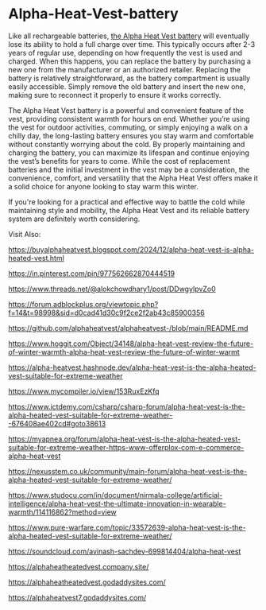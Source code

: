# Alpha-Heat-Vest-battery

Like all rechargeable batteries, [the Alpha Heat Vest battery](https://www.wattpad.com/story/386789362-alpha-heat-vest-is-the-alpha-heated-vest-suitable) will eventually lose its ability to hold a full charge over time. This typically occurs after 2-3 years of regular use, depending on how frequently the vest is used and charged. When this happens, you can replace the battery by purchasing a new one from the manufacturer or an authorized retailer.
Replacing the battery is relatively straightforward, as the battery compartment is usually easily accessible. Simply remove the old battery and insert the new one, making sure to reconnect it properly to ensure it works correctly.

The Alpha Heat Vest battery is a powerful and convenient feature of the vest, providing consistent warmth for hours on end. Whether you’re using the vest for outdoor activities, commuting, or simply enjoying a walk on a chilly day, the long-lasting battery ensures you stay warm and comfortable without constantly worrying about the cold.
By properly maintaining and charging the battery, you can maximize its lifespan and continue enjoying the vest’s benefits for years to come. While the cost of replacement batteries and the initial investment in the vest may be a consideration, the convenience, comfort, and versatility that the Alpha Heat Vest offers make it a solid choice for anyone looking to stay warm this winter.

If you're looking for a practical and effective way to battle the cold while maintaining style and mobility, the Alpha Heat Vest and its reliable battery system are definitely worth considering.

Visit Also:

https://buyalphaheatvest.blogspot.com/2024/12/alpha-heat-vest-is-alpha-heated-vest.html

https://in.pinterest.com/pin/977562662870444519

https://www.threads.net/@alokchowdhary1/post/DDwgyIpvZo0

https://forum.adblockplus.org/viewtopic.php?f=14&t=98998&sid=d0cad41d30c9f2ce2f2ab43c85900356

https://github.com/alphaheatvest/alphaheatvest-/blob/main/README.md

https://www.hoggit.com/Object/34148/alpha-heat-vest-review-the-future-of-winter-warmth-alpha-heat-vest-review-the-future-of-winter-warmt

https://alpha-heatvest.hashnode.dev/alpha-heat-vest-is-the-alpha-heated-vest-suitable-for-extreme-weather

https://www.mycompiler.io/view/153RuxEzKfq

https://www.ictdemy.com/csharp/csharp-forum/alpha-heat-vest-is-the-alpha-heated-vest-suitable-for-extreme-weather--676408ae402cd#goto38613

https://myapnea.org/forum/alpha-heat-vest-is-the-alpha-heated-vest-suitable-for-extreme-weather-https-www-offerplox-com-e-commerce-alpha-heat-vest

https://nexusstem.co.uk/community/main-forum/alpha-heat-vest-is-the-alpha-heated-vest-suitable-for-extreme-weather/

https://www.studocu.com/in/document/nirmala-college/artificial-intelligence/alpha-heat-vest-the-ultimate-innovation-in-wearable-warmth/114116862?method=view

https://www.pure-warfare.com/topic/33572639-alpha-heat-vest-is-the-alpha-heated-vest-suitable-for-extreme-weather/

https://soundcloud.com/avinash-sachdev-699814404/alpha-heat-vest

https://alphaheatheatedvest.company.site/

https://alphaheatheatedvest.godaddysites.com/

https://alphaheatvest7.godaddysites.com/

